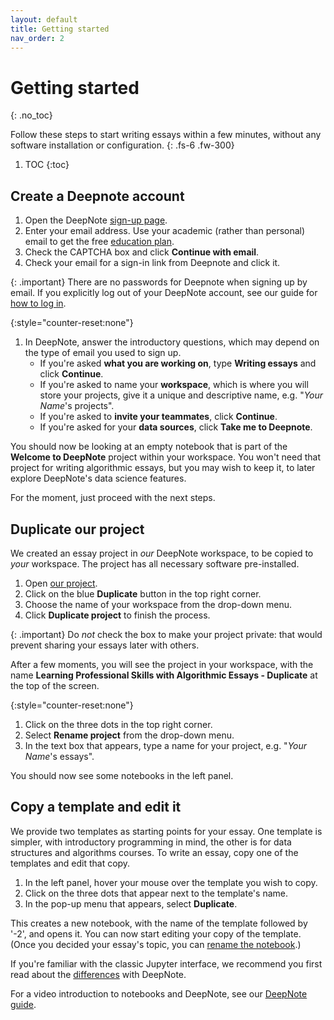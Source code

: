 ```yaml
---
layout: default
title: Getting started
nav_order: 2
---
```


# Getting started
{: .no_toc}

Follow these steps to start writing essays within a few minutes,
without any software installation or configuration.
{: .fs-6 .fw-300}

1. TOC
{:toc}

## Create a Deepnote account

1. Open the DeepNote [sign-up page](https://deepnote.com/sign-up).
2. Enter your email address. Use your academic (rather than personal) email to get the free
   [education plan](https://deepnote.com/docs/edu-verification).
3. Check the CAPTCHA box and click **Continue with email**.
4. Check your email for a sign-in link from Deepnote and click it.

{: .important}
There are no passwords for Deepnote when signing up by email.
If you explicitly log out of your DeepNote account,
see our guide for [how to log in](deepnote-how-to.md#log-in).

{:style="counter-reset:none"}
1. In DeepNote, answer the introductory questions, which may depend on
   the type of email you used to sign up.
   - If you're asked **what you are working on**, type **Writing essays** and click **Continue**.
   - If you're asked to name your **workspace**, which is where you will store your projects,
     give it a unique and descriptive name, e.g. "_Your Name_'s projects".
   - If you're asked to **invite your teammates**, click **Continue**.
   - If you're asked for your **data sources**, click **Take me to Deepnote**.

You should now be looking at an empty notebook that is part of
the **Welcome to DeepNote** project within your workspace.
You won't need that project for writing algorithmic essays, but
you may wish to keep it, to later explore DeepNote's data science features.

For the moment, just proceed with the next steps.

## Duplicate our project

We created an essay project in *our* DeepNote workspace, to be copied to *your* workspace.
The project has all necessary software pre-installed.

1. Open [our project](https://deepnote.com/workspace/lpsae-cc66-cd5cf5e4-ca6e-49d8-b6ee-dbbf202143d3/project/Learning-Professional-Skills-with-Algorithmic-Essays-acd23b74-5d63-4ef4-a991-3b8a049ddf6b/notebook/07-writing-guidance-991741e02a2146d194b27578c44b8ff0).
2. Click on the blue **Duplicate** button in the top right corner.
3. Choose the name of your workspace from the drop-down menu.
4. Click **Duplicate project** to finish the process.

{: .important}
Do _not_ check the box to make your project private:
that would prevent sharing your essays later with others.

After a few moments, you will see the project in your workspace,
with the name **Learning Professional Skills with Algorithmic Essays - Duplicate**
at the top of the screen.

{:style="counter-reset:none"}
1. Click on the three dots in the top right corner.
2. Select **Rename project** from the drop-down menu.
3. In the text box that appears, type a name for your project, e.g. "_Your Name_'s essays".

You should now see some notebooks in the left panel.

## Copy a template and edit it

We provide two templates as starting points for your essay.
One template is simpler, with introductory programming in mind,
the other is for data structures and algorithms courses.
To write an essay, copy one of the templates and edit that copy.

1. In the left panel, hover your mouse over the template you wish to copy.
2. Click on the three dots that appear next to the template's name.
3. In the pop-up menu that appears, select **Duplicate**.

This creates a new notebook, with the name of the template followed by '-2', and opens it.
You can now start editing your copy of the template.
(Once you decided your essay's topic, you can
[rename the notebook](deepnote-how-to.md#rename-duplicate-download-or-delete-a-notebook-or-file).)

If you're familiar with the classic Jupyter interface, we recommend you first
read about the [differences](deepnote-background.md#deepnote-vs-classic-notebook) with DeepNote.

For a video introduction to notebooks and DeepNote, see our [DeepNote guide](deepnote.md).
